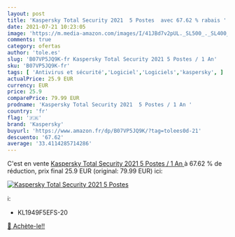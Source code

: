 ```yaml
---
layout: post
title: 'Kaspersky Total Security 2021  5 Postes  avec 67.62 % rabais '
date: 2021-07-21 10:23:05
image: 'https://m.media-amazon.com/images/I/41JBd7v2pUL._SL500_._SL400_.jpg'
comments: true
category: ofertas
author: 'tole.es'
slug: 'B07VP5JQ9K-fr Kaspersky Total Security 2021 5 Postes / 1 An'
sku: 'B07VP5JQ9K-fr'
tags: [ 'Antivirus et sécurité','Logiciel','Logiciels','kaspersky', ]
actualPrice: 25.9 EUR
currency: EUR
price: 25.9
comparePrice: 79.99 EUR
prodname: 'Kaspersky Total Security 2021  5 Postes / 1 An '
country: 'fr'
flag: '🇫🇷'
brand: 'Kaspersky'
buyurl: 'https://www.amazon.fr/dp/B07VP5JQ9K/?tag=tolees0d-21'
descuento: '67.62'
average: '33.4114285714286'
---
```


C'est en vente [Kaspersky Total Security 2021  5 Postes / 1 An ](https://www.amazon.fr/dp/B07VP5JQ9K/?tag=tolees0d-21)  à  67.62 % de réduction, prix final  25.9 EUR (original: 79.99 EUR) ici:

[![Kaspersky Total Security 2021  5 Postes ](https://m.media-amazon.com/images/I/41JBd7v2pUL._SL500_._SL400_.jpg)](https://www.amazon.fr/dp/B07VP5JQ9K/?tag=tolees0d-21)

ℹ️:

- KL1949F5EFS-20

[🛒 Achète-le!!](https://www.amazon.fr/dp/B07VP5JQ9K/?tag=tolees0d-21)
